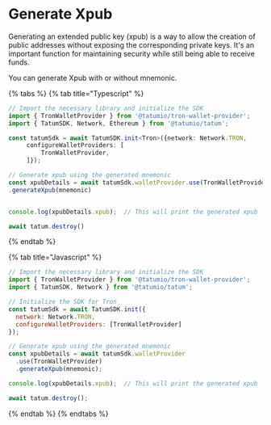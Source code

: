 # Generate Xpub

Generating an extended public key (xpub) is a way to allow the creation of public addresses without exposing the corresponding private keys. It's an important function for maintaining security while still being able to receive funds.

You can generate Xpub with or without mnemonic.

{% tabs %}
{% tab title="Typescript" %}
```typescript
// Import the necessary library and initialize the SDK
import { TronWalletProvider } from '@tatumio/tron-wallet-provider';
import { TatumSDK, Network, Ethereum } from '@tatumio/tatum';

const tatumSdk = await TatumSDK.init<Tron>({network: Network.TRON,
     configureWalletProviders: [
         TronWalletProvider,
     ]});

// Generate xpub using the generated mnemonic
const xpubDetails = await tatumSdk.walletProvider.use(TronWalletProvider)
.generateXpub(mnemonic)


console.log(xpubDetails.xpub);  // This will print the generated xpub

await tatum.destroy()
```
{% endtab %}

{% tab title="Javascript" %}
```javascript
// Import the necessary library and initialize the SDK
import { TronWalletProvider } from '@tatumio/tron-wallet-provider';
import { TatumSDK, Network } from '@tatumio/tatum';

// Initialize the SDK for Tron
const tatumSdk = await TatumSDK.init({
  network: Network.TRON,
  configureWalletProviders: [TronWalletProvider]
});

// Generate xpub using the generated mnemonic
const xpubDetails = await tatumSdk.walletProvider
  .use(TronWalletProvider)
  .generateXpub(mnemonic);

console.log(xpubDetails.xpub);  // This will print the generated xpub

await tatum.destroy();

```
{% endtab %}
{% endtabs %}
